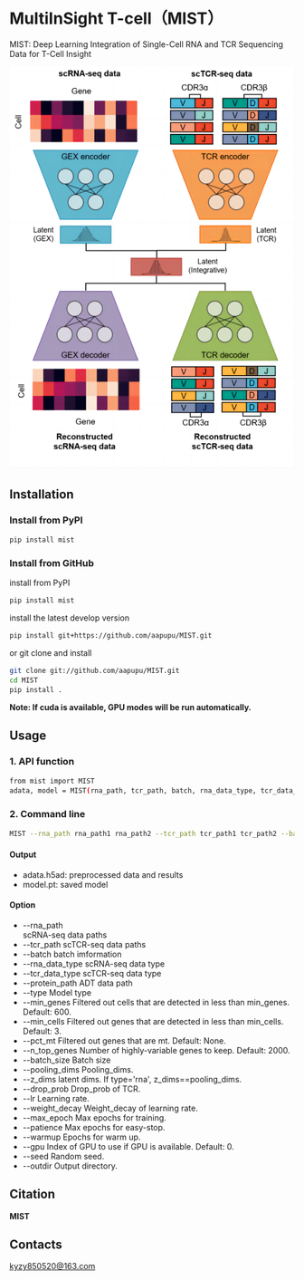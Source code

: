 # MultiInSight T-cell（MIST）
MIST: Deep Learning Integration of Single-Cell RNA and TCR Sequencing Data for T-Cell Insight

![image](https://github.com/aapupu/MIST/blob/main/docs/MIST.png)

Installation
-------
### Install from PyPI
```bash
pip install mist
```

### Install from GitHub
install from PyPI
```bash
pip install mist
```
install the latest develop version
```bash
pip install git+https://github.com/aapupu/MIST.git
```
or git clone and install
```bash
git clone git://github.com/aapupu/MIST.git
cd MIST
pip install .
```

**Note: If cuda is available, GPU modes will be run automatically.**

Usage
-------
### 1. API function
```bash
from mist import MIST
adata, model = MIST(rna_path, tcr_path, batch, rna_data_type, tcr_data_type, type)
```

### 2. Command line
```bash
MIST --rna_path rna_path1 rna_path2 --tcr_path tcr_path1 tcr_path2 --batch batch1 batch1 --rna_data_type h5ad --tcr_data_type 10X --type multi
```

#### Output 
- adata.h5ad: preprocessed data and results
- model.pt: saved model

#### Option
- --rna_path<br />
scRNA-seq data paths
- --tcr_path
scTCR-seq data paths
- --batch
batch imformation
- --rna_data_type
scRNA-seq data type
- --tcr_data_type
scTCR-seq data type
- --protein_path
ADT data path
- --type
Model type
- --min_genes
Filtered out cells that are detected in less than min_genes. Default: 600.
- --min_cells
Filtered out genes that are detected in less than min_cells. Default: 3.
- --pct_mt
Filtered out genes that are mt. Default: None.
- --n_top_genes
Number of highly-variable genes to keep. Default: 2000.
- --batch_size
Batch size
- --pooling_dims
Pooling_dims.
- --z_dims
latent dims. If type='rna', z_dims==pooling_dims.
- --drop_prob
Drop_prob of TCR.
- --lr
Learning rate.
- --weight_decay
Weight_decay of learning rate.
- --max_epoch
Max epochs for training. 
- --patience
Max epochs for easy-stop.
- --warmup
Epochs for warm up.
- --gpu
Index of GPU to use if GPU is available. Default: 0.
- --seed
Random seed.
- --outdir
Output directory.

Citation
-------
**MIST**

Contacts
-------
kyzy850520@163.com
